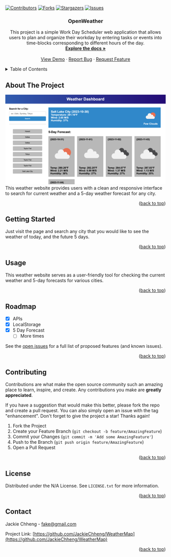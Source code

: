 <!-- Improved compatibility of back to top link: See: https://github.com/othneildrew/Best-README-Template/pull/73 -->
<a name="readme-top"></a>


[![Contributors][contributors-shield]][contributors-url]
[![Forks][forks-shield]][forks-url]
[![Stargazers][stars-shield]][stars-url]
[![Issues][issues-shield]][issues-url]




<h3 align="center">OpenWeather</h3>

  <p align="center">
    This project is a simple Work Day Scheduler web application that allows users to plan and organize their workday by entering tasks or events into time-blocks corresponding to different hours of the day. 
    <br />
    <a href="https://github.com/JackieChheng/WeatherMap"><strong>Explore the docs »</strong></a>
    <br />
    <br />
    <a href="https://github.com/JackieChheng/WeatherMap">View Demo</a>
    ·
    <a href="https://github.com/JackieChheng/WeatherMap/issues">Report Bug</a>
    ·
    <a href="https://github.com/JackieChheng/WeatherMap/issues">Request Feature</a>
  </p>



<!-- TABLE OF CONTENTS -->
<details>
  <summary>Table of Contents</summary>
  <ol>
    <li>
      <a href="#about-the-project">About The Project</a>
      <ul>
      </ul>
    </li>
    <li>
      <a href="#getting-started">Getting Started</a>
      <ul>
      </ul>
    </li>
    <li><a href="#usage">Usage</a></li>
    <li><a href="#roadmap">Roadmap</a></li>
    <li><a href="#contributing">Contributing</a></li>
    <li><a href="#license">License</a></li>
    <li><a href="#contact">Contact</a></li>
  </ol>
</details>



<!-- ABOUT THE PROJECT -->
## About The Project

![OpenWeather](./assets/img/example.png)
This weather website provides users with a clean and responsive interface to search for current weather and a 5-day weather forecast for any city. 

<p align="right">(<a href="#readme-top">back to top</a>)</p>



<!-- GETTING STARTED -->
## Getting Started

Just visit the page and search any city that you would like to see the weather of today, and the future 5 days.


<p align="right">(<a href="#readme-top">back to top</a>)</p>



<!-- USAGE EXAMPLES -->
## Usage

This weather website serves as a user-friendly tool for checking the current weather and 5-day forecasts for various cities.



<p align="right">(<a href="#readme-top">back to top</a>)</p>



<!-- ROADMAP -->
## Roadmap

- [x] APIs
- [x] LocalStorage
- [x] 5 Day Forecast
    - [ ] More times 

See the [open issues](https://github.com/JackieChheng/WeatherMap/issues) for a full list of proposed features (and known issues).

<p align="right">(<a href="#readme-top">back to top</a>)</p>



<!-- CONTRIBUTING -->
## Contributing

Contributions are what make the open source community such an amazing place to learn, inspire, and create. Any contributions you make are **greatly appreciated**.

If you have a suggestion that would make this better, please fork the repo and create a pull request. You can also simply open an issue with the tag "enhancement".
Don't forget to give the project a star! Thanks again!

1. Fork the Project
2. Create your Feature Branch (`git checkout -b feature/AmazingFeature`)
3. Commit your Changes (`git commit -m 'Add some AmazingFeature'`)
4. Push to the Branch (`git push origin feature/AmazingFeature`)
5. Open a Pull Request

<p align="right">(<a href="#readme-top">back to top</a>)</p>



<!-- LICENSE -->
## License

Distributed under the N/A License. See `LICENSE.txt` for more information.

<p align="right">(<a href="#readme-top">back to top</a>)</p>



<!-- CONTACT -->
## Contact

Jackie Chheng - fake@gmail.com

Project Link: [https://github.com/JackieChheng/WeatherMap](https://github.com/JackieChheng/WeatherMap)

<p align="right">(<a href="#readme-top">back to top</a>)</p>





<!-- MARKDOWN LINKS & IMAGES -->
<!-- https://www.markdownguide.org/basic-syntax/#reference-style-links -->
[contributors-shield]: https://img.shields.io/github/contributors/JackieChheng/WorkDayScheduler.svg?style=for-the-badge
[contributors-url]: https://github.com/JackieChheng/WeatherMap/graphs/contributors
[forks-shield]: https://img.shields.io/github/forks/JackieChheng/WorkDayScheduler.svg?style=for-the-badge
[forks-url]: https://github.com/JackieChheng/WeatherMap/network/members
[stars-shield]: https://img.shields.io/github/stars/JackieChheng/WorkDayScheduler.svg?style=for-the-badge
[stars-url]: https://github.com/JackieChheng/WeatherMap/stargazers
[issues-shield]: https://img.shields.io/github/issues/JackieChheng/WorkDayScheduler.svg?style=for-the-badge
[issues-url]: https://github.com/JackieChheng/WeatherMap/issues
[license-shield]: https://img.shields.io/github/license/JackieChheng/WorkDayScheduler.svg?style=for-the-badge
[license-url]: https://github.com/JackieChheng/WeatherMap/blob/master/LICENSE.txt
[linkedin-shield]: https://img.shields.io/badge/-LinkedIn-black.svg?style=for-the-badge&logo=linkedin&colorB=555
